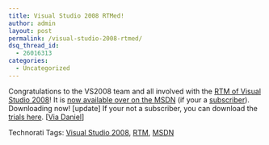 ```yaml
---
title: Visual Studio 2008 RTMed!
author: admin
layout: post
permalink: /visual-studio-2008-rtmed/
dsq_thread_id:
  - 26016313
categories:
  - Uncategorized
---
```

Congratulations to the VS2008 team and all involved with the [RTM of Visual Studio 2008][1]! It is [now available over on the MSDN][2] (if your a [subscriber][3]). Downloading now! [update] If your not a subscriber, you can download the [trials here][4]. [[Via Daniel][5]]

<div class="wlWriterSmartContent" id="scid:0767317B-992E-4b12-91E0-4F059A8CECA8:b1a68527-cef7-4635-8717-431b640e18eb" style="padding-right: 0px; display: inline; padding-left: 0px; padding-bottom: 0px; margin: 0px; padding-top: 0px">
  Technorati Tags: <a href="http://technorati.com/tags/Visual%20Studio%202008" rel="tag">Visual Studio 2008</a>, <a href="http://technorati.com/tags/RTM" rel="tag">RTM</a>, <a href="http://technorati.com/tags/MSDN" rel="tag">MSDN</a>
</div></p>

 [1]: http://www.danielmoth.com/Blog/2007/11/visual-studio-2008-build-version.html
 [2]: http://weblogs.asp.net/fbouma/archive/2007/11/19/visual-studio-team-system-2008-team-suite-rtm-now-available-on-msdn-subscribers.aspx
 [3]: http://msdn.microsoft.com/subscriptions
 [4]: http://msdn2.microsoft.com/en-gb/vstudio/products/aa700831.aspx
 [5]: http://www.danielmoth.com/Blog/2007/11/vs2008-rtm-for-non-msdn-subscribers.html